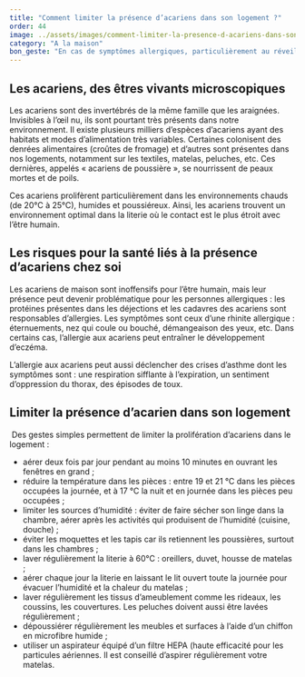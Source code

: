 ```yaml
---
title: "Comment limiter la présence d’acariens dans son logement ?"
order: 44
image: ../assets/images/comment-limiter-la-presence-d-acariens-dans-son-logement.jpg
category: "A la maison"
bon_geste: "En cas de symptômes allergiques, particulièrement au réveil, demander conseil à votre médecin : il s’agit peut-être d’une allergie aux acariens."
---
```


## Les acariens, des êtres vivants microscopiques

Les acariens sont des invertébrés de la même famille que les araignées. Invisibles à l’œil nu, ils sont pourtant très présents dans notre environnement.  Il existe plusieurs milliers d’espèces d’acariens ayant des habitats et modes d’alimentation très variables. Certaines colonisent des denrées alimentaires (croûtes de fromage) et d’autres sont présentes dans nos logements, notamment sur les textiles, matelas, peluches, etc. Ces dernières,  appelés « acariens de poussière », se nourrissent de peaux mortes et de poils. 
 
Ces acariens prolifèrent particulièrement dans les environnements chauds (de 20°C à 25°C), humides et poussiéreux. Ainsi, les acariens trouvent un environnement optimal dans la literie où le contact est le plus étroit avec l’être humain.

## Les risques pour la santé liés à la présence d’acariens chez soi

Les acariens de maison sont inoffensifs pour l’être humain, mais leur présence peut devenir problématique pour les personnes allergiques : les protéines présentes dans les déjections et les cadavres des acariens sont responsables d’allergies. Les symptômes sont ceux d’une rhinite allergique : éternuements, nez qui coule ou bouché, démangeaison des yeux, etc. Dans certains cas, l’allergie aux acariens peut entraîner le développement d’eczéma. 
 
L’allergie aux acariens peut aussi déclencher des crises d’asthme dont les symptômes sont : une respiration sifflante à l’expiration, un sentiment d’oppression du thorax, des épisodes de toux.

## Limiter la présence d’acarien dans son logement
­
Des gestes simples permettent de limiter la prolifération d’acariens dans le logement : 
- aérer deux fois par jour pendant au moins 10 minutes en ouvrant les fenêtres en grand ;
- réduire la température dans les pièces : entre 19 et 21 °C dans les pièces occupées la journée, et à 17 °C la nuit et en journée dans les pièces peu occupées ;
- limiter les sources d’humidité : éviter de faire sécher son linge dans la chambre, aérer après les activités qui produisent de l’humidité (cuisine, douche) ;
- éviter les moquettes et les tapis car ils retiennent les poussières, surtout dans les chambres ;
- laver régulièrement la literie à 60°C : oreillers, duvet, housse de matelas ;
- aérer chaque jour la literie en laissant le lit ouvert toute la journée pour évacuer l’humidité et la chaleur du matelas ; 
- laver régulièrement les tissus d’ameublement comme les rideaux, les coussins, les couvertures. Les peluches doivent aussi être lavées régulièrement ;
- dépoussiérer régulièrement les meubles et surfaces à l’aide d’un chiffon en microfibre humide ;
- utiliser un aspirateur équipé d’un filtre HEPA (haute efficacité pour les particules aériennes. Il est conseillé d’aspirer régulièrement votre matelas.
